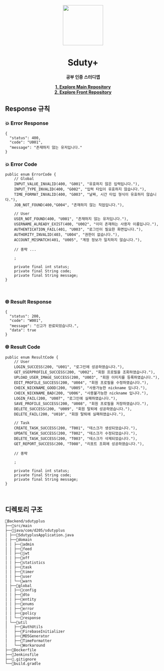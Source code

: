 <div align="center">

<img src="https://user-images.githubusercontent.com/49026286/202903659-84b39720-96f9-4a7c-8ea8-80c8e299ad35.png" width="130" height="130"/>


# Sduty+ 

**공부 인증 스터디앱**

**[1. Explore Main Repository](./)**<br>
**[2. Explore Front Repository](./AOS)**

</div>


## Response 규칙

### 💥 Error Response
```
{
  "status": 400,
  "code": "U001",
  "message": "존재하지 않는 유저입니다."
}
```
### 💥 Error Code
```
public enum ErrorCode {
    // Global
    INPUT_VALUE_INVALID(400, "G001", "유효하지 않은 입력입니다."),
    INPUT_TYPE_INVALID(400, "G002", "입력 타입이 유효하지 않습니다."),
    TIME_FORMAT_INVALID(400, "G003", "날짜, 시간 타입 형식이 유효하지 않습니다."),
    JOB_NOT_FOUND(400,"G004", "존재하지 않는 직업입니다."),

    // User
    USER_NOT_FOUND(400, "U001", "존재하지 않는 유저입니다."),
    USERNAME_ALREADY_EXIST(400, "U002", "이미 존재하는 사용자 이름입니다."),
    AUTHENTICATION_FAIL(401, "U003", "로그인이 필요한 화면입니다."),
    AUTHORITY_INVALID(403, "U004", "권한이 없습니다."),
    ACCOUNT_MISMATCH(401, "U005", "계정 정보가 일치하지 않습니다."),

    // 중략 ...

    ;

    private final int status;
    private final String code;
    private final String message;
}
```
<br>

### 🌐 Result Response
```
{
  "status": 200,
  "code": "W001",
  "message": "신고가 완료되었습니다.",
  "data": true
}
```

### 🌐 Result Code
```
public enum ResultCode {
    // User
    LOGIN_SUCCESS(200, "U001", "로그인에 성공하였습니다."),
    GET_USERPROFILE_SUCCESS(200, "U002", "회원 프로필을 조회하였습니다."),
    UPLOAD_USER_IMAGE_SUCCESS(200, "U003", "회원 이미지를 등록하였습니다."),
    EDIT_PROFILE_SUCCESS(200, "U004", "회원 프로필을 수정하였습니다."),
    CHECK_NICKNAME_GOOD(200, "U005", "사용가능한 nickname 입니다."),
    CHECK_NICKNAME_BAD(200, "U006", "사용불가능한 nickname 입니다."),
    LOGIN_FAIL(200, "U007", "로그인에 실패하였습니다."),
    SAVE_PROFILE_SUCCESS(200, "U008", "회원 프로필을 저장하였습니다."),
    DELETE_SUCCESS(200, "U009", "회원 탈퇴에 성공하였습니다."),
    DELETE_FAIL(200, "U010", "회원 탈퇴에 실패하였습니다."),

    // Task
    CREATE_TASK_SUCCESS(200, "T001", "테스크가 생성되었습니다."),
    UPDATE_TASK_SUCCESS(200, "T002", "테스크가 수정되었습니다."),
    DELETE_TASK_SUCCESS(200, "T003", "테스크가 삭제되었습니다."),
    GET_REPORT_SUCCESS(200, "T008", "리포트 조회에 성공하였습니다."),

    // 중략

    ;

    private final int status;
    private final String code;
    private final String message;
}
```

<br>

## 디렉토리 구조
```markdown
📁Backend/sdutyplus
├──📁src/main
├──📁java/com/d205/sdutyplus
│ ├──📃SdutyplusApplication.java
│ ├──📁domain
│ │ ├──📁admin
│ │ ├──📁feed
│ │ ├──📁jwt
│ │ ├──📁off
│ │ ├──📁statistics
│ │ ├──📁task
│ │ ├──📁timer
│ │ ├──📁user
│ │ └──📁warn
│ ├──📁global
│ │ ├──📁config
│ │ ├──📁dto
│ │ ├──📁entity
│ │ ├──📁enums
│ │ ├──📁error
│ │ ├──📁policy
│ │ └──📁response
│ └──📁util
│   ├──📁AuthUtils
│   ├──📁FirebaseInitializer
│   ├──📁MD5Generator
│   ├──📁TimeFormatter
│   └──📁Workaround
├──📃Dockerfile
├──📃Jenkinsfile
├──📃.gitignore
└──📃build.gradle
```
